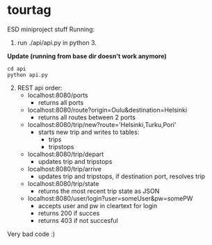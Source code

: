 # tourtag
ESD miniproject stuff
Running:
1. run ./api/api.py in python 3.

**Update (running from base dir doesn't work anymore)**
```
cd api
python api.py
```
2. REST api order:
    - localhost:8080/ports  
        + returns all ports
    - localhost:8080/route?origin=Oulu&destination=Helsinki
        + returns all routes between 2 ports
    - localhost:8080/trip/new?route='Helsinki,Turku,Pori'
        + starts new trip and writes to tables:
            * trips
            * tripstops
     - localhost:8080/trip/depart
        + updates trip and tripstops
     - localhost:8080/trip/arrive
        + updates trip and tripstops, if destination port, resolves trip 
     - localhost:8080/trip/state
        + returns the most recent trip state as JSON
     - localhost:8080/user/login?user=someUser&pw=somePW
        + accepts user and pw in cleartext for login
        + returns 200 if succes
        + returns 403 if not succesful


Very bad code :)
